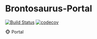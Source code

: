 # Brontosaurus-Portal

[![Build Status](https://travis-ci.org/SudoDotDog/Brontosaurus-Portal.svg?branch=master)](https://travis-ci.org/SudoDotDog/Brontosaurus-Portal)
[![codecov](https://codecov.io/gh/SudoDotDog/Brontosaurus-Portal/branch/master/graph/badge.svg)](https://codecov.io/gh/SudoDotDog/Brontosaurus-Portal)

:monkey_face: Portal
